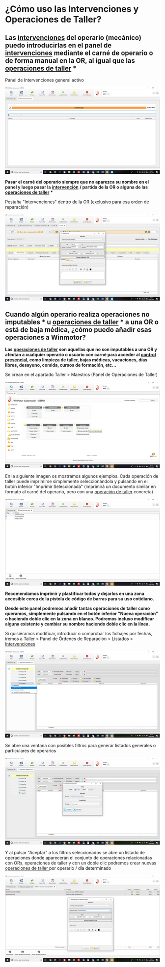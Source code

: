 # ¿Cómo uso las Intervenciones y Operaciones de Taller?

## Las [intervenciones](../manuales/automocion/taller/intervenciones.md) del operario (mecánico) puedo introducirlas en el panel de [intervenciones](../manuales/automocion/taller/intervenciones.md) mediante el carné de operario o de forma manual en la OR, al igual que las [operaciones de taller](../manuales/automocion/taller/operaciones-de-taller.md) \*

Panel de Intervenciones general activo

![](<../.gitbook/assets/image (136).png>)

**Pasar el carné del operario siempre que no aparezca su nombre en el panel y luego pasar la** [**intervención**](../manuales/automocion/taller/intervenciones.md) **/ partida de la OR o alguna de las** [**operaciones de taller**](../manuales/automocion/taller/operaciones-de-taller.md) **\***

Pestaña "Intervenciones" dentro de la OR (exclusivo para esa orden de reparación)

![](<../.gitbook/assets/image (135).png>)

## Cuando algún operario realiza operaciones no imputables \* u [operaciones de taller](../manuales/automocion/taller/operaciones-de-taller.md) \* a una OR o está de baja médica, ¿cómo puedo añadir esas operaciones a Winmotor?

**Las** [**operaciones de taller**](../manuales/automocion/taller/operaciones-de-taller.md) **son aquellas que no son imputables a una OR y afectan a cualquier operario o usuario con carné para acceder al** [**control presencial**](../manuales/recursos-humanos-1/control-presencial/)**, como limpieza de taller, bajas médicas, vacaciones, días libres, desayuno, comida, cursos de formación, etc...**

Se crean en el apartado Taller > Maestros (Panel de Operaciones de Taller)

![](<../.gitbook/assets/image (137).png>)

En la siguiente imagen os mostramos algunos ejemplos. Cada operación de taller puede imprimirse simplemente seleccionándola y pulsando en el botón inferior "Imprimir Seleccionada" (imprimirá un documento similar en formato al carné del operario, pero con una [operación de taller](../manuales/automocion/taller/operaciones-de-taller.md) concreta)

![](<../.gitbook/assets/image (138).png>)

**Recomendamos imprimir y plastificar todos y dejarlos en una zona accesible cerca de la pistola de código de barras para su uso cotidiano.**

**Desde este panel podremos añadir tantas operaciones de taller como queramos, simplemente pulsando en el botón inferior "Nueva operación" o haciendo doble clic en la zona en blanco. Podremos incluso modificar alguna existente y cambiar su nombre haciendo doble clic en la línea.**

Si quisiéramos modificar, introducir o comprobar los fichajes por fechas, iremos a Taller > Panel de Órdenes de Reparación > Listados > [Intervenciones](../manuales/automocion/taller/intervenciones.md)

![](<../.gitbook/assets/image (139).png>)

Se abre una ventana con posibles filtros para generar listados generales o particulares de operarios

![](<../.gitbook/assets/image (140).png>)

Y al pulsar "Aceptar" a los filtros seleccionados se abre un listado de operaciones donde aparecerán el conjunto de operaciones relacionadas con ORs, operaciones de taller y con un doble clic podremos crear nuevas [operaciones de taller ](../manuales/automocion/taller/operaciones-de-taller.md)por operario / día determinado

![](<../.gitbook/assets/image (141).png>)
